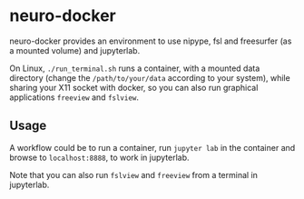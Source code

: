 # neuro-docker

neuro-docker provides an environment to use nipype, fsl and
freesurfer (as a mounted volume) and jupyterlab.

On Linux, `./run_terminal.sh` runs a container, with a mounted
data directory (change the `/path/to/your/data` according to your system),
while sharing your X11 socket with docker, so you can also run graphical
applications `freeview` and `fslview`.

## Usage

A workflow could be to run a container, run `jupyter lab` in the container
and browse to `localhost:8888`, to work in jupyterlab.

Note that you can also run `fslview` and `freeview` from a terminal
in jupyterlab.

